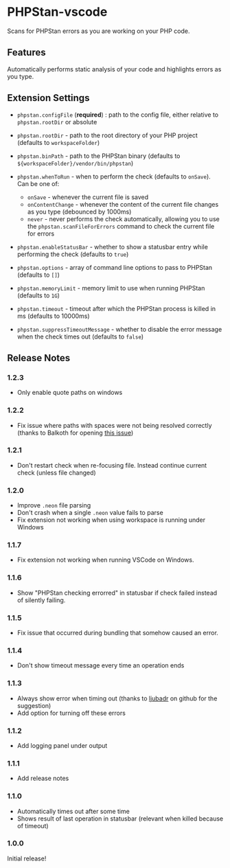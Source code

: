 # PHPStan-vscode

Scans for PHPStan errors as you are working on your PHP code.

## Features

Automatically performs static analysis of your code and highlights errors as you type.

## Extension Settings

-   `phpstan.configFile` (**required**) : path to the config file, either relative to `phpstan.rootDir` or absolute
-   `phpstan.rootDir` - path to the root directory of your PHP project (defaults to `workspaceFolder`)
-   `phpstan.binPath` - path to the PHPStan binary (defaults to `${workspaceFolder}/vendor/bin/phpstan`)
-   `phpstan.whenToRun` - when to perform the check (defaults to `onSave`). Can be one of:

    -   `onSave` - whenever the current file is saved
    -   `onContentChange` - whenever the content of the current file changes as you type (debounced by 1000ms)
    -   `never` - never performs the check automatically, allowing you to use the `phpstan.scanFileForErrors` command to check the current file for errors


-   `phpstan.enableStatusBar` - whether to show a statusbar entry while performing the check (defaults to `true`)
-   `phpstan.options` - array of command line options to pass to PHPStan (defaults to `[]`)
-   `phpstan.memoryLimit` - memory limit to use when running PHPStan (defaults to `1G`)
-   `phpstan.timeout` - timeout after which the PHPStan process is killed in ms (defaults to 10000ms)
-   `phpstan.suppressTimeoutMessage` - whether to disable the error message when the check times out (defaults to `false`)

## Release Notes

### 1.2.3

* Only enable quote paths on windows

### 1.2.2

* Fix issue where paths with spaces were not being resolved correctly (thanks to Balkoth for opening [this issue](https://github.com/SanderRonde/phpstan-vscode/issues/5))

### 1.2.1

* Don't restart check when re-focusing file. Instead continue current check (unless file changed)

### 1.2.0

* Improve `.neon` file parsing
* Don't crash when a single `.neon` value fails to parse
* Fix extension not working when using workspace is running under Windows

### 1.1.7

* Fix extension not working when running VSCode on Windows.

### 1.1.6

* Show "PHPStan checking errorred" in statusbar if check failed instead of silently failing.

### 1.1.5

* Fix issue that occurred during bundling that somehow caused an error.

### 1.1.4

* Don't show timeout message every time an operation ends

### 1.1.3

* Always show error when timing out (thanks to [ljubadr](https://github.com/ljubadr) on github for the suggestion)
* Add option for turning off these errors

### 1.1.2

* Add logging panel under output

### 1.1.1

* Add release notes

### 1.1.0

* Automatically times out after some time
* Shows result of last operation in statusbar (relevant when killed because of timeout)

### 1.0.0

Initial release!
